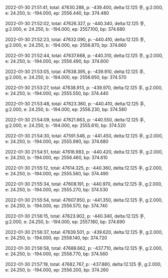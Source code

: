 2022-01-30 21:51:41, total: 47630.288, p: -439.400, delta:12.125 手, g:2.000, e: 24.250, b: -194.000, ep: 2556.440, bp: 374.480

2022-01-30 21:52:02, total: 47626.327, p: -440.340, delta:12.125 手, g:2.000, e: 24.250, b: -194.000, ep: 2557.100, bp: 374.680

2022-01-30 21:52:23, total: 47632.090, p: -440.410, delta:12.125 手, g:2.000, e: 24.250, b: -194.000, ep: 2556.870, bp: 374.660

2022-01-30 21:52:44, total: 47637.668, p: -440.310, delta:12.125 手, g:2.000, e: 24.250, b: -194.000, ep: 2556.490, bp: 374.600

2022-01-30 21:53:05, total: 47638.395, p: -439.910, delta:12.125 手, g:2.000, e: 24.250, b: -194.000, ep: 2556.650, bp: 374.570

2022-01-30 21:53:27, total: 47638.913, p: -439.970, delta:12.125 手, g:2.000, e: 24.250, b: -194.000, ep: 2555.550, bp: 374.440

2022-01-30 21:53:48, total: 47623.360, p: -440.410, delta:12.125 手, g:2.000, e: 24.250, b: -194.000, ep: 2556.230, bp: 374.580

2022-01-30 21:54:09, total: 47621.663, p: -440.550, delta:12.125 手, g:2.000, e: 24.250, b: -194.000, ep: 2555.610, bp: 374.520

2022-01-30 21:54:30, total: 47591.546, p: -441.450, delta:12.125 手, g:2.000, e: 24.250, b: -194.000, ep: 2555.990, bp: 374.680

2022-01-30 21:54:51, total: 47616.983, p: -440.420, delta:12.125 手, g:2.000, e: 24.250, b: -194.000, ep: 2556.460, bp: 374.610

2022-01-30 21:55:12, total: 47614.325, p: -440.360, delta:12.125 手, g:2.000, e: 24.250, b: -194.000, ep: 2555.560, bp: 374.490

2022-01-30 21:55:34, total: 47608.191, p: -440.970, delta:12.125 手, g:2.000, e: 24.250, b: -194.000, ep: 2555.270, bp: 374.530

2022-01-30 21:55:54, total: 47607.950, p: -441.350, delta:12.125 手, g:2.000, e: 24.250, b: -194.000, ep: 2556.570, bp: 374.740

2022-01-30 21:56:15, total: 47623.902, p: -440.340, delta:12.125 手, g:2.000, e: 24.250, b: -194.000, ep: 2557.180, bp: 374.690

2022-01-30 21:56:37, total: 47639.501, p: -439.620, delta:12.125 手, g:2.000, e: 24.250, b: -194.000, ep: 2558.140, bp: 374.720

2022-01-30 21:56:58, total: 47688.662, p: -437.710, delta:12.125 手, g:2.000, e: 24.250, b: -194.000, ep: 2558.770, bp: 374.560

2022-01-30 21:57:19, total: 47682.767, p: -437.880, delta:12.125 手, g:2.000, e: 24.250, b: -194.000, ep: 2556.200, bp: 374.260